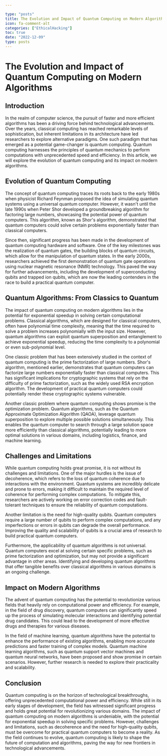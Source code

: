 ```yaml
---

type: "posts"
title: The Evolution and Impact of Quantum Computing on Modern Algorithms
icon: fa-comment-alt
categories: ["EthicalHacking"]
toc: true
date: "2022-12-09"
type: posts
---
```





# The Evolution and Impact of Quantum Computing on Modern Algorithms

## Introduction

In the realm of computer science, the pursuit of faster and more efficient algorithms has been a driving force behind technological advancements. Over the years, classical computing has reached remarkable levels of sophistication, but inherent limitations in its architecture have led researchers to explore alternative paradigms. One such paradigm that has emerged as a potential game-changer is quantum computing. Quantum computing harnesses the principles of quantum mechanics to perform computations with unprecedented speed and efficiency. In this article, we will explore the evolution of quantum computing and its impact on modern algorithms.

## Evolution of Quantum Computing

The concept of quantum computing traces its roots back to the early 1980s when physicist Richard Feynman proposed the idea of simulating quantum systems using a universal quantum computer. However, it wasn't until the late 1990s when Peter Shor developed a groundbreaking algorithm for factoring large numbers, showcasing the potential power of quantum computers. This algorithm, known as Shor's algorithm, demonstrated that quantum computers could solve certain problems exponentially faster than classical computers.

Since then, significant progress has been made in the development of quantum computing hardware and software. One of the key milestones was the realization of quantum gates, the building blocks of quantum circuits, which allow for the manipulation of quantum states. In the early 2000s, researchers achieved the first demonstration of quantum gate operations using nuclear magnetic resonance (NMR) technology. This paved the way for further advancements, including the development of superconducting qubits and trapped ion qubits, which are now the leading contenders in the race to build a practical quantum computer.

## Quantum Algorithms: From Classics to Quantum

The impact of quantum computing on modern algorithms lies in the potential for exponential speedup in solving certain computational problems. Classical algorithms, which are designed for classical computers, often have polynomial time complexity, meaning that the time required to solve a problem increases polynomially with the input size. However, quantum algorithms can exploit quantum superposition and entanglement to achieve exponential speedup, reducing the time complexity to a polynomial or even sub-polynomial level.

One classic problem that has been extensively studied in the context of quantum computing is the prime factorization of large numbers. Shor's algorithm, mentioned earlier, demonstrates that quantum computers can factorize large numbers exponentially faster than classical computers. This has significant implications for cryptographic systems that rely on the difficulty of prime factorization, such as the widely used RSA encryption algorithm. The development of practical quantum computers could potentially render these cryptographic systems vulnerable.

Another classic problem where quantum computing shows promise is the optimization problem. Quantum algorithms, such as the Quantum Approximate Optimization Algorithm (QAOA), leverage quantum superposition to explore multiple possible solutions simultaneously. This enables the quantum computer to search through a large solution space more efficiently than classical algorithms, potentially leading to more optimal solutions in various domains, including logistics, finance, and machine learning.

## Challenges and Limitations

While quantum computing holds great promise, it is not without its challenges and limitations. One of the major hurdles is the issue of decoherence, which refers to the loss of quantum coherence due to interactions with the environment. Quantum systems are incredibly delicate and prone to errors, making it difficult to maintain the required level of coherence for performing complex computations. To mitigate this, researchers are actively working on error correction codes and fault-tolerant techniques to ensure the reliability of quantum computations.

Another limitation is the need for high-quality qubits. Quantum computers require a large number of qubits to perform complex computations, and any imperfections or errors in qubits can degrade the overall performance. Improving the quality and scalability of qubits is a crucial area of research to build practical quantum computers.

Furthermore, the applicability of quantum algorithms is not universal. Quantum computers excel at solving certain specific problems, such as prime factorization and optimization, but may not provide a significant advantage in other areas. Identifying and developing quantum algorithms that offer tangible benefits over classical algorithms in various domains is an ongoing challenge.

## Impact on Modern Algorithms

The advent of quantum computing has the potential to revolutionize various fields that heavily rely on computational power and efficiency. For example, in the field of drug discovery, quantum computers can significantly speed up the process of simulating molecular interactions and identifying potential drug candidates. This could lead to the development of more effective drugs and therapies for various diseases.

In the field of machine learning, quantum algorithms have the potential to enhance the performance of existing algorithms, enabling more accurate predictions and faster training of complex models. Quantum machine learning algorithms, such as quantum support vector machines and quantum neural networks, have been proposed and show promise in certain scenarios. However, further research is needed to explore their practicality and scalability.

## Conclusion

Quantum computing is on the horizon of technological breakthroughs, offering unprecedented computational power and efficiency. While still in its early stages of development, the field has witnessed significant progress and holds great potential for revolutionizing various domains. The impact of quantum computing on modern algorithms is undeniable, with the potential for exponential speedup in solving specific problems. However, challenges and limitations, such as decoherence and the need for high-quality qubits, must be overcome for practical quantum computers to become a reality. As the field continues to evolve, quantum computing is likely to shape the future of computation and algorithms, paving the way for new frontiers in technological advancements.